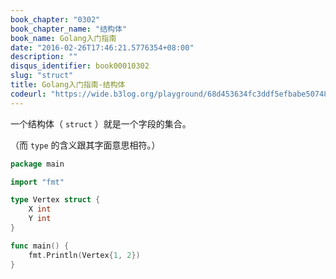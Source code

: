 ```yaml
---
book_chapter: "0302"
book_chapter_name: "结构体"
book_name: Golang入门指南
date: "2016-02-26T17:46:21.5776354+08:00"
description: ""
disqus_identifier: book00010302
slug: "struct"
title: Golang入门指南-结构体
codeurl: "https://wide.b3log.org/playground/68d453634fc3ddf5efbabe50748722ca.go"
---
```


一个结构体（ `struct` ）就是一个字段的集合。

（而 `type` 的含义跟其字面意思相符。）

```go
package main

import "fmt"

type Vertex struct {
	X int
	Y int
}

func main() {
	fmt.Println(Vertex{1, 2})
}

```

